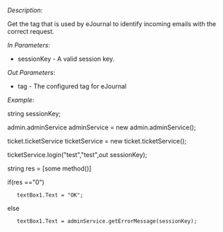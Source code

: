 <properties date="2016-06-24"
SortOrder="184"
/>

*Description*:

Get the tag that is used by eJournal to identify incoming emails with the correct request.

 

*In Parameters*:

* sessionKey            - A valid session key.

 

*Out Parameters*:

* tag                         - The configured tag for eJournal

 

*Example*:

string sessionKey;

admin.adminService adminService = new admin.adminService();

ticket.ticketService ticketService = new ticket.ticketService();

 

ticketService.login("test","test",out sessionKey);

string res = \[some method()\]

if(res =="0")

       textBox1.Text = "OK";

else

       textBox1.Text = adminService.getErrorMessage(sessionKey);
